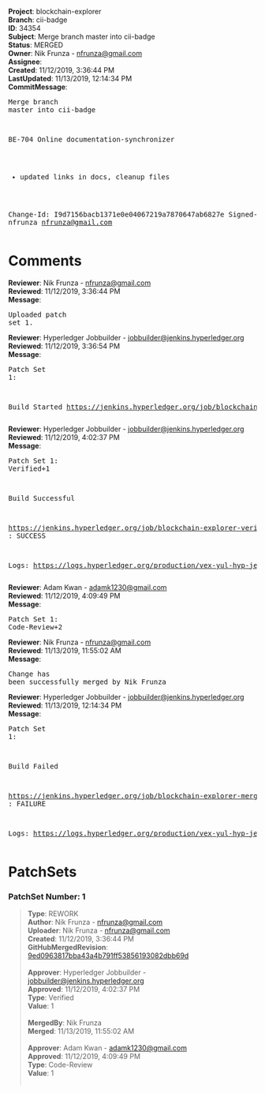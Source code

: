 <strong>Project</strong>: blockchain-explorer<br><strong>Branch</strong>: cii-badge<br><strong>ID</strong>: 34354<br><strong>Subject</strong>: Merge branch master into cii-badge<br><strong>Status</strong>: MERGED<br><strong>Owner</strong>: Nik Frunza - nfrunza@gmail.com<br><strong>Assignee</strong>:<br><strong>Created</strong>: 11/12/2019, 3:36:44 PM<br><strong>LastUpdated</strong>: 11/13/2019, 12:14:34 PM<br><strong>CommitMessage</strong>:<br><pre>Merge branch master into cii-badge

BE-704 Online documentation-synchronizer

* updated links in docs, cleanup files

Change-Id: I9d7156bacb1371e0e04067219a7870647ab6827e
Signed-off-by: nfrunza <nfrunza@gmail.com>
</pre><h1>Comments</h1><strong>Reviewer</strong>: Nik Frunza - nfrunza@gmail.com<br><strong>Reviewed</strong>: 11/12/2019, 3:36:44 PM<br><strong>Message</strong>: <pre>Uploaded patch set 1.</pre><strong>Reviewer</strong>: Hyperledger Jobbuilder - jobbuilder@jenkins.hyperledger.org<br><strong>Reviewed</strong>: 11/12/2019, 3:36:54 PM<br><strong>Message</strong>: <pre>Patch Set 1:

Build Started https://jenkins.hyperledger.org/job/blockchain-explorer-verify-x86_64/337/</pre><strong>Reviewer</strong>: Hyperledger Jobbuilder - jobbuilder@jenkins.hyperledger.org<br><strong>Reviewed</strong>: 11/12/2019, 4:02:37 PM<br><strong>Message</strong>: <pre>Patch Set 1: Verified+1

Build Successful 

https://jenkins.hyperledger.org/job/blockchain-explorer-verify-x86_64/337/ : SUCCESS

Logs: https://logs.hyperledger.org/production/vex-yul-hyp-jenkins-3/blockchain-explorer-verify-x86_64/337</pre><strong>Reviewer</strong>: Adam Kwan - adamk1230@gmail.com<br><strong>Reviewed</strong>: 11/12/2019, 4:09:49 PM<br><strong>Message</strong>: <pre>Patch Set 1: Code-Review+2</pre><strong>Reviewer</strong>: Nik Frunza - nfrunza@gmail.com<br><strong>Reviewed</strong>: 11/13/2019, 11:55:02 AM<br><strong>Message</strong>: <pre>Change has been successfully merged by Nik Frunza</pre><strong>Reviewer</strong>: Hyperledger Jobbuilder - jobbuilder@jenkins.hyperledger.org<br><strong>Reviewed</strong>: 11/13/2019, 12:14:34 PM<br><strong>Message</strong>: <pre>Patch Set 1:

Build Failed 

https://jenkins.hyperledger.org/job/blockchain-explorer-merge-x86_64/165/ : FAILURE

Logs: https://logs.hyperledger.org/production/vex-yul-hyp-jenkins-3/blockchain-explorer-merge-x86_64/165</pre><h1>PatchSets</h1><h3>PatchSet Number: 1</h3><blockquote><strong>Type</strong>: REWORK<br><strong>Author</strong>: Nik Frunza - nfrunza@gmail.com<br><strong>Uploader</strong>: Nik Frunza - nfrunza@gmail.com<br><strong>Created</strong>: 11/12/2019, 3:36:44 PM<br><strong>GitHubMergedRevision</strong>: [9ed0963817bba43a4b791ff53856193082dbb69d](https://github.com/hyperledger-gerrit-archive/blockchain-explorer/commit/9ed0963817bba43a4b791ff53856193082dbb69d)<br><br><strong>Approver</strong>: Hyperledger Jobbuilder - jobbuilder@jenkins.hyperledger.org<br><strong>Approved</strong>: 11/12/2019, 4:02:37 PM<br><strong>Type</strong>: Verified<br><strong>Value</strong>: 1<br><br><strong>MergedBy</strong>: Nik Frunza<br><strong>Merged</strong>: 11/13/2019, 11:55:02 AM<br><br><strong>Approver</strong>: Adam Kwan - adamk1230@gmail.com<br><strong>Approved</strong>: 11/12/2019, 4:09:49 PM<br><strong>Type</strong>: Code-Review<br><strong>Value</strong>: 1<br><br></blockquote>